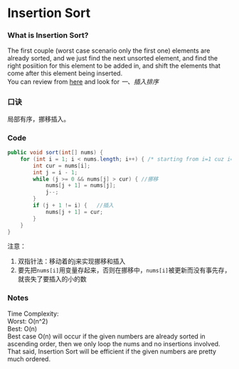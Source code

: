 # Insertion Sort

### What is Insertion Sort?
The first couple (worst case scenario only the first one) elements are already sorted, and we just find the next unsorted element, and find the right posiition for this element to be added in, and shift the elements that come after this element being inserted.  
You can review from [here](http://blog.csdn.net/han_xiaoyang/article/details/12163251) and look for *一、插入排序*  

### 口诀
局部有序，挪移插入。

### Code
```java
public void sort(int[] nums) {
	for (int i = 1; i < nums.length; i++) { /* starting from i=1 cuz i=0 is definitely sorted */
		int cur = nums[i];
		int j = i - 1;
		while (j >= 0 && nums[j] > cur) { //挪移
			nums[j + 1] = nums[j];
			j--;
		}
		if (j + 1 != i) {	//插入
			nums[j + 1] = cur;
		}
	}
}
```
注意：  
1. 双指针法：移动着的j来实现挪移和插入  
2. 要先把```nums[i]```用变量存起来，否则在挪移中，```nums[i]```被更新而没有事先存，就丧失了要插入的小的数

### Notes
Time Complexity:  
Worst: O(n^2)   
Best: O(n)  
Best case O(n) will occur if the given numbers are already sorted in ascending order, then we only loop the nums and no insertions involved.  
That said, Insertion Sort will be efficient if the given numbers are pretty much ordered.  
